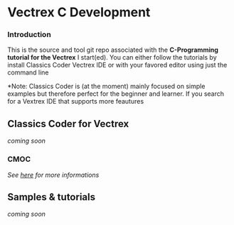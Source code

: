 # Vectrex C Development

### Introduction
This is the source and tool git repo associated with the **C-Programming tutorial for the Vectrex**
I start(ed). You can either follow the tutorials by install Classics Coder Vectrex IDE or with your favored
editor using just the command line

*Note: Classics Coder is (at the moment) mainly focused on simple examples but therefore perfect for the beginner and learner.
If you search for a Vextrex IDE that supports more feautures

## Classics Coder for Vectrex
*coming soon*

### CMOC
*See [here](https://github.com/rogerboesch/cmoc-classics-coder) for more informations*

## Samples & tutorials

*coming soon*